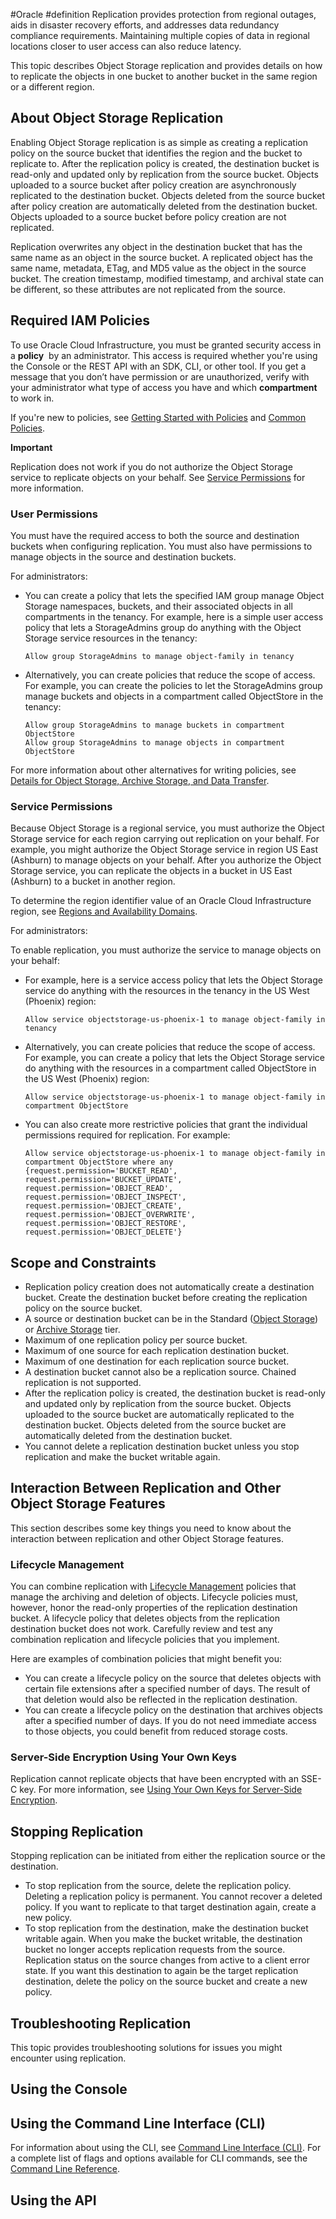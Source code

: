 #Oracle #definition 
Replication provides protection from regional outages, aids in disaster recovery efforts, and addresses data redundancy compliance requirements. Maintaining multiple copies of data in regional locations closer to user access can also reduce latency.

This topic describes Object Storage replication and provides details on how to replicate the objects in one bucket to another bucket in the same region or a different region.

## About Object Storage Replication

Enabling Object Storage replication is as simple as creating a replication policy on the source bucket that identifies the region and the bucket to replicate to. After the replication policy is created, the destination bucket is read-only and updated only by replication from the source bucket. Objects uploaded to a source bucket after policy creation are asynchronously replicated to the destination bucket. Objects deleted from the source bucket after policy creation are automatically deleted from the destination bucket. Objects uploaded to a source bucket before policy creation are not replicated.

Replication overwrites any object in the destination bucket that has the same name as an object in the source bucket. A replicated object has the same name, metadata, ETag, and MD5 value as the object in the source bucket. The creation timestamp, modified timestamp, and archival state can be different, so these attributes are not replicated from the source.

## Required IAM Policies

To use Oracle Cloud Infrastructure, you must be granted security access in a **policy**  by an administrator. This access is required whether you're using the Console or the REST API with an SDK, CLI, or other tool. If you get a message that you don’t have permission or are unauthorized, verify with your administrator what type of access you have and which **compartment**  to work in.

If you're new to policies, see [Getting Started with Policies](https://docs.oracle.com/en-us/iaas/Content/Identity/Concepts/policygetstarted.htm#Getting_Started_with_Policies) and [Common Policies](https://docs.oracle.com/en-us/iaas/Content/Identity/Concepts/commonpolicies.htm#top).

**Important**

Replication does not work if you do not authorize the Object Storage service to replicate objects on your behalf. See [Service Permissions](https://docs.oracle.com/en-us/iaas/Content/Object/Tasks/usingreplication.htm#Service) for more information.

### User Permissions

You must have the required access to both the source and destination buckets when configuring replication. You must also have permissions to manage objects in the source and destination buckets.

For administrators:

-   You can create a policy that lets the specified IAM group manage Object Storage namespaces, buckets, and their associated objects in all compartments in the tenancy. For example, here is a simple user access policy that lets a StorageAdmins group do anything with the Object Storage service resources in the tenancy:
    
    ```
    Allow group StorageAdmins to manage object-family in tenancy
    ```
    
-   Alternatively, you can create policies that reduce the scope of access. For example, you can create the policies to let the StorageAdmins group manage buckets and objects in a compartment called ObjectStore in the tenancy:
    
    ```
    Allow group StorageAdmins to manage buckets in compartment ObjectStore
    Allow group StorageAdmins to manage objects in compartment ObjectStore
    ```
    

For more information about other alternatives for writing policies, see [Details for Object Storage, Archive Storage, and Data Transfer](https://docs.oracle.com/en-us/iaas/Content/Identity/Reference/objectstoragepolicyreference.htm#Details_for_Object_Storage_Archive_Storage_and_Data_Transfer).

### Service Permissions

Because Object Storage is a regional service, you must authorize the Object Storage service for each region carrying out replication on your behalf. For example, you might authorize the Object Storage service in region US East (Ashburn) to manage objects on your behalf. After you authorize the Object Storage service, you can replicate the objects in a bucket in US East (Ashburn) to a bucket in another region.

To determine the region identifier value of an Oracle Cloud Infrastructure region, see [Regions and Availability Domains](https://docs.oracle.com/en-us/iaas/Content/General/Concepts/regions.htm#top).

For administrators:

To enable replication, you must authorize the service to manage objects on your behalf:

-   For example, here is a service access policy that lets the Object Storage service do anything with the resources in the tenancy in the US West (Phoenix) region:
    
    ```
    Allow service objectstorage-us-phoenix-1 to manage object-family in tenancy
    ```
    
-   Alternatively, you can create policies that reduce the scope of access. For example, you can create a policy that lets the Object Storage service do anything with the resources in a compartment called ObjectStore in the US West (Phoenix) region:
    
    ```
    Allow service objectstorage-us-phoenix-1 to manage object-family in compartment ObjectStore
    ```
    
-   You can also create more restrictive policies that grant the individual permissions required for replication. For example:
    
    ```
    Allow service objectstorage-us-phoenix-1 to manage object-family in compartment ObjectStore where any {request.permission='BUCKET_READ', request.permission='BUCKET_UPDATE', request.permission='OBJECT_READ', request.permission='OBJECT_INSPECT', request.permission='OBJECT_CREATE', request.permission='OBJECT_OVERWRITE', request.permission='OBJECT_RESTORE', request.permission='OBJECT_DELETE'}
    ```
    

## Scope and Constraints

-   Replication policy creation does not automatically create a destination bucket. Create the destination bucket before creating the replication policy on the source bucket.
-   A source or destination bucket can be in the Standard ([Object Storage](https://docs.oracle.com/en-us/iaas/Content/Object/Concepts/objectstorageoverview.htm#Overview_of_Object_Storage)) or [Archive Storage](https://docs.oracle.com/en-us/iaas/Content/Archive/Concepts/archivestorageoverview.htm#Overview_of_Archive_Storage) tier.
-   Maximum of one replication policy per source bucket.
-   Maximum of one source for each replication destination bucket.
-   Maximum of one destination for each replication source bucket.
-   A destination bucket cannot also be a replication source. Chained replication is not supported.
-   After the replication policy is created, the destination bucket is read-only and updated only by replication from the source bucket. Objects uploaded to the source bucket are automatically replicated to the destination bucket. Objects deleted from the source bucket are automatically deleted from the destination bucket.
-   You cannot delete a replication destination bucket unless you stop replication and make the bucket writable again.

## Interaction Between Replication and Other Object Storage Features

This section describes some key things you need to know about the interaction between replication and other Object Storage features.

### Lifecycle Management

You can combine replication with [Lifecycle Management](https://docs.oracle.com/en-us/iaas/Content/Object/Tasks/usinglifecyclepolicies.htm#Using_Object_Lifecycle_Management) policies that manage the archiving and deletion of objects. Lifecycle policies must, however, honor the read-only properties of the replication destination bucket. A lifecycle policy that deletes objects from the replication destination bucket does not work. Carefully review and test any combination replication and lifecycle policies that you implement.

Here are examples of combination policies that might benefit you:

-   You can create a lifecycle policy on the source that deletes objects with certain file extensions after a specified number of days. The result of that deletion would also be reflected in the replication destination.
-   You can create a lifecycle policy on the destination that archives objects after a specified number of days. If you do not need immediate access to those objects, you could benefit from reduced storage costs.

### Server-Side Encryption Using Your Own Keys

Replication cannot replicate objects that have been encrypted with an SSE-C key. For more information, see [Using Your Own Keys for Server-Side Encryption](https://docs.oracle.com/en-us/iaas/Content/Object/Tasks/encryption.htm#Using_Your_Own_Keys_for_ServerSide_Encryption).

## Stopping Replication

Stopping replication can be initiated from either the replication source or the destination.

-   To stop replication from the source, delete the replication policy. Deleting a replication policy is permanent. You cannot recover a deleted policy. If you want to replicate to that target destination again, create a new policy.
-   To stop replication from the destination, make the destination bucket writable again. When you make the bucket writable, the destination bucket no longer accepts replication requests from the source. Replication status on the source changes from active to a client error state. If you want this destination to again be the target replication destination, delete the policy on the source bucket and create a new policy.

## Troubleshooting Replication

This topic provides troubleshooting solutions for issues you might encounter using replication.

## Using the Console

## Using the Command Line Interface (CLI)

For information about using the CLI, see [Command Line Interface (CLI)](https://docs.oracle.com/en-us/iaas/Content/API/Concepts/cliconcepts.htm#Command_Line_Interface_CLI). For a complete list of flags and options available for CLI commands, see the [Command Line Reference](https://docs.oracle.com/iaas/tools/oci-cli/latest/oci_cli_docs/).

## Using the API